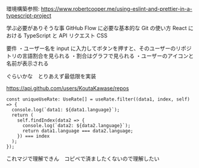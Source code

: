 環境構築参照: https://www.robertcooper.me/using-eslint-and-prettier-in-a-typescript-project

学ぶ必要がありそうな事
GitHub Flow に必要な基本的な Git の使い方
React における TypeScript と API リクエスト
CSS

要件
・ユーザー名を input に入力してボタンを押すと、そのユーザーのリポジトリの言語割合を見られる
・割合はグラフで見られる
・ユーザーのアイコンと名前が表示される

ぐらいかな　とりあえず最低限を実装

https://api.github.com/users/KoutaKawase/repos

```tsx
const uniqueUseRate: UseRate[] = useRate.filter((data1, index, self) => {
  console.log(`data1: ${data1.language}`);
  return (
    self.findIndex(data2 => {
      console.log(`data2: ${data2.language}`);
      return data1.language === data2.language;
    }) === index
  );
});
```

これマジで理解できん　コピペで済ましたくないので理解したい
